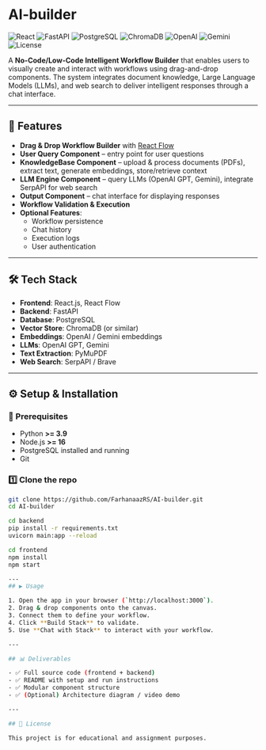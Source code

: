 # AI-builder

![React](https://img.shields.io/badge/Frontend-React.js-61DAFB?logo=react&logoColor=white)
![FastAPI](https://img.shields.io/badge/Backend-FastAPI-009688?logo=fastapi&logoColor=white)
![PostgreSQL](https://img.shields.io/badge/Database-PostgreSQL-336791?logo=postgresql&logoColor=white)
![ChromaDB](https://img.shields.io/badge/VectorDB-ChromaDB-purple)
![OpenAI](https://img.shields.io/badge/LLM-OpenAI-412991?logo=openai&logoColor=white)
![Gemini](https://img.shields.io/badge/LLM-Gemini-4285F4?logo=google&logoColor=white)
![License](https://img.shields.io/badge/License-Educational-blue)

A **No-Code/Low-Code Intelligent Workflow Builder** that enables users to visually create and interact with workflows using drag-and-drop components. The system integrates document knowledge, Large Language Models (LLMs), and web search to deliver intelligent responses through a chat interface.

---

## 🚀 Features
- **Drag & Drop Workflow Builder** with [React Flow](https://reactflow.dev/)
- **User Query Component** – entry point for user questions
- **KnowledgeBase Component** – upload & process documents (PDFs), extract text, generate embeddings, store/retrieve context
- **LLM Engine Component** – query LLMs (OpenAI GPT, Gemini), integrate SerpAPI for web search
- **Output Component** – chat interface for displaying responses
- **Workflow Validation & Execution**
- **Optional Features**:
  - Workflow persistence
  - Chat history
  - Execution logs
  - User authentication

---

## 🛠️ Tech Stack
- **Frontend**: React.js, React Flow  
- **Backend**: FastAPI  
- **Database**: PostgreSQL  
- **Vector Store**: ChromaDB (or similar)  
- **Embeddings**: OpenAI / Gemini embeddings  
- **LLMs**: OpenAI GPT, Gemini  
- **Text Extraction**: PyMuPDF  
- **Web Search**: SerpAPI / Brave  

---

## ⚙️ Setup & Installation

### 🔑 Prerequisites
- Python **>= 3.9**
- Node.js **>= 16**
- PostgreSQL installed and running
- Git

### 1️⃣ Clone the repo
```bash
git clone https://github.com/FarhanaazRS/AI-builder.git
cd AI-builder

cd backend
pip install -r requirements.txt
uvicorn main:app --reload

cd frontend
npm install
npm start

---
## ▶️ Usage

1. Open the app in your browser (`http://localhost:3000`).  
2. Drag & drop components onto the canvas.  
3. Connect them to define your workflow.  
4. Click **Build Stack** to validate.  
5. Use **Chat with Stack** to interact with your workflow.  

---

## 📊 Deliverables

- ✅ Full source code (frontend + backend)  
- ✅ README with setup and run instructions  
- ✅ Modular component structure  
- ✅ (Optional) Architecture diagram / video demo  

---

## 📝 License

This project is for educational and assignment purposes.  
